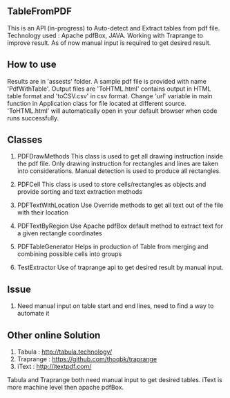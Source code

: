 ## TableFromPDF
This is an API (in-progress) to Auto-detect and Extract tables from pdf file. Technology used : Apache pdfBox, JAVA.
Working with Traprange to improve result. As of now manual input is required to get desired result.

## How to use
Results are in 'assests' folder. A sample pdf file is provided with name 'PdfWithTable'.
Output files are 'ToHTML.html' contains output in HTML table format and 'toCSV.csv' in csv format.
Change 'url' variable in main function in Application class for file located at different source.
'ToHTML.html' will automatically open in your default browser when code runs successfully.

## Classes
1. PDFDrawMethods
This class is used to get all drawing instruction inside the pdf file.
Only drawing instruction for rectangles and lines are taken into considerations.
Manual detection is used to produce all rectangles.

2. PDFCell
This class is used to store cells/rectangles as objects and provide sorting and text extraction methods

3. PDFTextWithLocation
Use Override methods to get all text out of the file with their location

4. PDFTextByRegion
Use Apache pdfBox default method to extract text for a given rectangle coordinates

5. PDFTableGenerator
Helps in production of Table from merging and combining possible cells into groups

6. TestExtractor
Use of traprange api to get desired result by manual input.

## Issue
1. Need manual input on table start and end lines, need to find a way to automate it

## Other online Solution
1. Tabula : http://tabula.technology/
2. Traprange : https://github.com/thoqbk/traprange
3. iText : http://itextpdf.com/

Tabula and Traprange both need manual input to get desired tables.
iText is more machine level then apache pdfBox.
